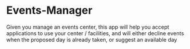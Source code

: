 # Events-Manager
Given you manage an events center, this app will help you accept applications to use your center / facilities, and will either decline events when the proposed day is already taken, or suggest an available day
